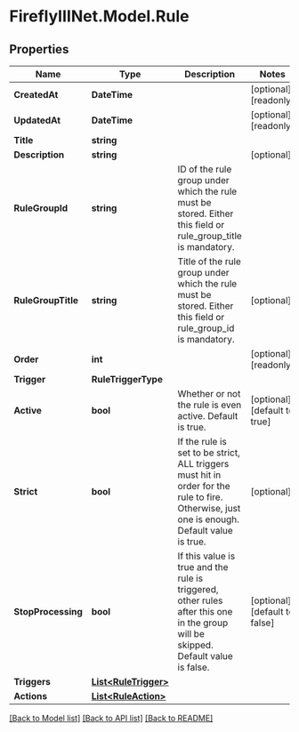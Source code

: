 # FireflyIIINet.Model.Rule

## Properties

Name | Type | Description | Notes
------------ | ------------- | ------------- | -------------
**CreatedAt** | **DateTime** |  | [optional] [readonly] 
**UpdatedAt** | **DateTime** |  | [optional] [readonly] 
**Title** | **string** |  | 
**Description** | **string** |  | [optional] 
**RuleGroupId** | **string** | ID of the rule group under which the rule must be stored. Either this field or rule_group_title is mandatory. | 
**RuleGroupTitle** | **string** | Title of the rule group under which the rule must be stored. Either this field or rule_group_id is mandatory. | [optional] 
**Order** | **int** |  | [optional] [readonly] 
**Trigger** | **RuleTriggerType** |  | 
**Active** | **bool** | Whether or not the rule is even active. Default is true. | [optional] [default to true]
**Strict** | **bool** | If the rule is set to be strict, ALL triggers must hit in order for the rule to fire. Otherwise, just one is enough. Default value is true. | [optional] 
**StopProcessing** | **bool** | If this value is true and the rule is triggered, other rules  after this one in the group will be skipped. Default value is false. | [optional] [default to false]
**Triggers** | [**List&lt;RuleTrigger&gt;**](RuleTrigger.md) |  | 
**Actions** | [**List&lt;RuleAction&gt;**](RuleAction.md) |  | 

[[Back to Model list]](../README.md#documentation-for-models) [[Back to API list]](../README.md#documentation-for-api-endpoints) [[Back to README]](../README.md)

